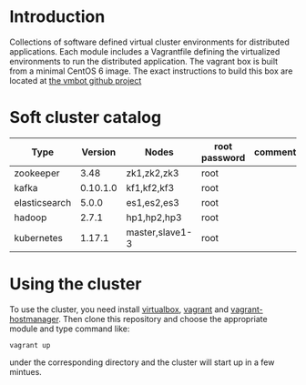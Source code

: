 Introduction
============

Collections of software defined virtual cluster environments for
distributed applications. Each module includes a Vagrantfile defining
the virtualized environments to run the distributed application. The
vagrant box is built from a minimal CentOS 6 image. The exact
instructions to build this box are located at [the vmbot github
project][1]

Soft cluster catalog
====================

| Type           | Version       | Nodes          | root password | comment   |
| -------------- | ------------- | -------------- | ------------- | --------- |
| zookeeper      | 3.48          | zk1,zk2,zk3    | root          |           |
| kafka          | 0.10.1.0      | kf1,kf2,kf3    | root          |           |
| elasticsearch  | 5.0.0         | es1,es2,es3    | root          |           |
| hadoop         | 2.7.1         | hp1,hp2,hp3    | root          |           |
| kubernetes     | 1.17.1        | master,slave1-3| root          |           |

Using the cluster
=================
To use the cluster, you need install [virtualbox][2], [vagrant][3] and
[vagrant-hostmanager][4]. Then clone this repository and choose the
appropriate module and type command like:

    vagrant up

under the corresponding directory and the cluster will start up in a few
mintues.

[1]: https://github.com/schnell18/vmbot.git
[2]: https://www.virtualbox.org/
[3]: https://www.vagrantup.com/
[4]: https://github.com/devopsgroup-io/vagrant-hostmanager
